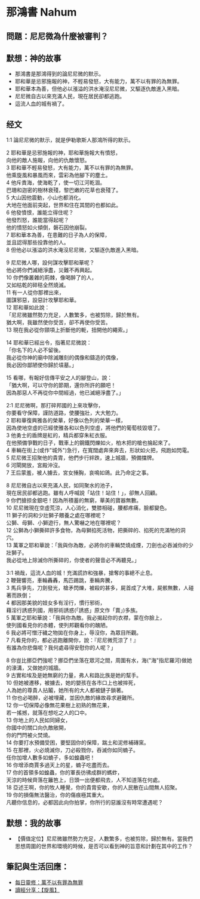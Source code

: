 # 那鴻書 Nahum

## 問題：尼尼微為什麼被審判？

## 默想：神的故事
+ 那鴻書是那鴻得到的論尼尼微的默示。
+ 耶和華是忌邪施報的神，不輕易發怒，大有能力，萬不以有罪的為無罪。
+ 耶和華本為善，但他必以漲溢的洪水淹沒尼尼微，又驅逐仇敵進入黑暗。
+ 尼尼微自古以來充滿人民，現在居民卻都逃跑。
+ 這流人血的城有禍了。

## 经文
1:1 論尼尼微的默示，就是伊勒歌斯人那鴻所得的默示。

2 耶和華是忌邪施報的神，耶和華施報大有憤怒，  
向他的敵人施報，向他的仇敵懷怒。  
3 耶和華不輕易發怒，大有能力，萬不以有罪的為無罪。  
他乘旋風和暴風而來，雲彩為他腳下的塵土。  
4 他斥責海，使海乾了，使一切江河乾涸。  
巴珊和迦密的樹林衰殘，黎巴嫩的花草也衰殘了。  
5 大山因他震動，小山也都消化。  
大地在他面前突起，世界和住在其間的也都如此。  
6 他發憤恨，誰能立得住呢？  
他發烈怒，誰能當得起呢？  
他的憤怒如火傾倒，磐石因他崩裂。  
7 耶和華本為善，在患難的日子為人的保障，  
並且認得那些投靠他的人。  
8 但他必以漲溢的洪水淹沒尼尼微，又驅逐仇敵進入黑暗。

9 尼尼微人哪，設何謀攻擊耶和華呢？  
他必將你們滅絕淨盡，災難不再興起。  
10 你們像叢雜的荊棘，像喝醉了的人，  
又如枯乾的碎秸全然燒滅。  
11 有一人從你那裡出來，  
圖謀邪惡，設惡計攻擊耶和華。  
12 耶和華如此說：  
「尼尼微雖然勢力充足，人數繁多，也被剪除，歸於無有。  
猶大啊，我雖然使你受苦，卻不再使你受苦。  
13 現在我必從你頸項上折斷他的軛，扭開他的繩索。」

14 耶和華已經出令，指著尼尼微說：  
「你名下的人必不留後。  
我必從你神的廟中除滅雕刻的偶像和鑄造的偶像，  
我必因你鄙陋使你歸於墳墓。」

15 看哪，有報好信傳平安之人的腳登山，說：  
「猶大啊，可以守你的節期，還你所許的願吧！  
因為那惡人不再從你中間經過，他已滅絕淨盡了。」

2:1 尼尼微啊，那打碎邦國的上來攻擊你，  
你要看守保障，謹防道路，使腰強壯，大大勉力。  
2 耶和華復興雅各的榮華，好像以色列的榮華一樣，  
因為使地空虛的已經使雅各和以色列空虛，將他們的葡萄枝毀壞了。  
3 他勇士的盾牌是紅的，精兵都穿朱紅衣服。  
在他預備爭戰的日子，戰車上的鋼鐵閃爍如火，柏木把的槍也掄起來了。  
4 車輛在街上(或作"城外")急行，在寬闊處奔來奔去，形狀如火把，飛跑如閃電。  
5 尼尼微王招聚他的貴胄，他們步行絆跌，速上城牆，預備擋牌。  
6 河閘開放，宮殿沖沒。  
7 王后蒙羞，被人擄去，宮女捶胸，哀鳴如鴿。此乃命定之事。

8 尼尼微自古以來充滿人民，如同聚水的池子，  
現在居民卻都逃跑。雖有人呼喊說「站住！站住！」，卻無人回顧。  
9 你們搶掠金銀吧！因為所積蓄的無窮，華美的寶器無數。  
10 尼尼微現在空虛荒涼，人心消化，雙膝相碰，腰都疼痛，臉都變色。  
11 獅子的洞和少壯獅子餵養之處在哪裡呢？  
公獅、母獅、小獅遊行，無人驚嚇之地在哪裡呢？  
12 公獅為小獅撕碎許多食物，為母獅掐死活物，把撕碎的、掐死的充滿牠的洞穴。  
13 萬軍之耶和華說：「我與你為敵，必將你的車輛焚燒成煙，刀劍也必吞滅你的少壯獅子。  
我必從地上除滅你所撕碎的，你使者的聲音必不再聽見。」

3:1 禍哉，這流人血的城！充滿謊詐和強暴，搶奪的事總不止息。  
2 鞭聲響亮，車輪轟轟，馬匹踢跳，車輛奔騰，  
3 馬兵爭先，刀劍發光，槍矛閃爍，被殺的甚多，屍首成了大堆，屍骸無數，人碰著而跌倒；  
4 都因那美貌的妓女多有淫行，慣行邪術，  
藉淫行誘惑列國，用邪術誘惑(「誘惑」原文作「賣」)多族。  
5 萬軍之耶和華說：「我與你為敵。我必揭起你的衣襟，蒙在你臉上，  
使列國看見你的赤體，使列邦觀看你的醜陋。  
6 我必將可憎汙穢之物拋在你身上，辱沒你，為眾目所觀。  
7 凡看見你的，都必逃跑離開你，說：『尼尼微荒涼了！』  
有誰為你悲傷呢？我何處尋得安慰你的人呢？」

8 你豈比挪亞們強呢？挪亞們坐落在眾河之間，周圍有水，海("海"指尼羅河)做她的濠溝，又做她的城牆。  
9 古實和埃及是她無窮的力量，弗人和路比族是她的幫手。  
10 但她被遷移，被擄去，她的嬰孩在各市口上也被摔死，  
人為她的尊貴人拈鬮，她所有的大人都被鏈子鎖著。  
11 你也必喝醉，必被埋藏，並因仇敵的緣故尋求避難所。  
12 你一切保障必像無花果樹上初熟的無花果，  
若一搖撼，就落在想吃之人的口中。  
13 你地上的人民如同婦女，  
你國中的關口向仇敵敞開，  
你的門閂被火焚燒。  
14 你要打水預備受困，要堅固你的保障，踹土和泥修補磚窯。  
15 在那裡，火必燒滅你，刀必殺戮你，吞滅你如同蝻子。  
任你加增人數多如蝻子，多如蝗蟲吧！  
16 你增添商賈多過天上的星，蝻子吃盡而去。  
17 你的首領多如蝗蟲，你的軍長彷彿成群的螞蚱，  
天涼的時候齊落在籬笆上，日頭一出便都飛去，人不知道落在何處。  
18 亞述王啊，你的牧人睡覺，你的貴胄安歇，你的人民散在山間無人招聚。  
19 你的損傷無法醫治，你的傷痕極其重大。  
凡聽你信息的，必都因此向你拍掌，你所行的惡誰沒有時常遭遇呢？

## 默想：我的故事
+ 【價值定位】尼尼微雖然勢力充足，人數繁多，也被剪除，歸於無有。當我們思想周圍的世界和環境的時候，是否可以看到神的旨意和計劃在其中的工作？

## 筆記與生活回應：
+ [每日靈修：萬不以有罪為無罪](https://bibleplan.github.io/sharing/zhuolin/day4-wk93-sharing.html)
+ [讀經分享：【旋風】](https://bibleplan.github.io/sharing/day4-wk93-sharing.html)
